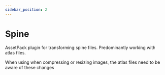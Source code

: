 ```yaml
---
sidebar_position: 2
---
```


# Spine

AssetPack plugin for transforming spine files. Predominantly working with atlas files.

When using when compressing or resizing images, the atlas files need to be aware of these changes
